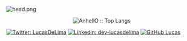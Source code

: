 ![head.png](https://uploaddeimagens.com.br/imagens/j298Yog)

<p align="center"><img src="https://github-readme-stats.vercel.app/api/top-langs/?username=Lucas-De-Lima&langs_count=10&theme=tokyonight&layout=compact" alt="AnhellO :: Top Langs" /></p>

[![Twitter: LucasDeLima](https://img.shields.io/twitter/follow/ThaiiBraga?style=social)](https://twitter.com/LucasDeLima___)
[![Linkedin: dev-lucasdelima](https://img.shields.io/badge/-thaianebraga-blue?style=flat-square&logo=Linkedin&logoColor=white&link=https://www.linkedin.com/in/dev-lucasdelima//)](https://www.linkedin.com/in/dev-lucasdelima//)
[![GitHub Lucas](https://img.shields.io/github/followers/thaiane?label=follow&style=social)](https://github.com/Lucas-De-Lima)


<!---
Lucas-De-Lima/Lucas-De-Lima is a ✨ special ✨ repository because its `README.md` (this file) appears on your GitHub profile.
You can click the Preview link to take a look at your changes.
--->
